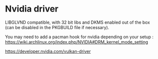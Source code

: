 # Nvidia driver

LIBGLVND compatible, with 32 bit libs and DKMS enabled out of the box (can be disabled in the PKGBUILD file if necessary).

You may need to add a pacman hook for nvidia depending on your setup : https://wiki.archlinux.org/index.php/NVIDIA#DRM_kernel_mode_setting

https://developer.nvidia.com/vulkan-driver

